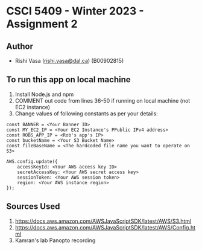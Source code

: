 # CSCI 5409 - Winter 2023 - Assignment 2

## Author

* Rishi Vasa (rishi.vasa@dal.ca) (B00902815)


## To run this app on local machine

1) Install Node.js and npm
2) COMMENT out code from lines 36-50 if running on local machine (not EC2 instance)
3) Change values of following constants as per your details:
```
const BANNER = <Your Banner ID>
const MY_EC2_IP = <Your EC2 Instance's PPublic IPv4 address>
const ROBS_APP_IP = <Rob's app's IP>
const bucketName = <Your S3 Bucket Name>
const fileBaseName = <The hardcoded file name you want to operate on S3>

AWS.config.update({
    accessKeyId: <Your AWS access key ID>
    secretAccessKey: <Your AWS secret access key> 
    sessionToken: <Your AWS session token>
    region: <Your AWS instance region> 
});
```

## Sources Used

1) https://docs.aws.amazon.com/AWSJavaScriptSDK/latest/AWS/S3.html
2) https://docs.aws.amazon.com/AWSJavaScriptSDK/latest/AWS/Config.html
3) Kamran's lab Panopto recording